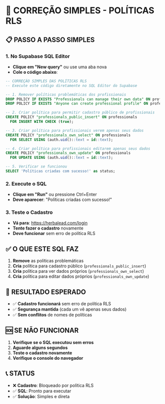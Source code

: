 # 🚀 CORREÇÃO SIMPLES - POLÍTICAS RLS

## 📋 PASSO A PASSO SIMPLES

### 1. No Supabase SQL Editor
- **Clique em "New query"** ou use uma aba nova
- **Cole o código abaixo**:

```sql
-- CORREÇÃO SIMPLES DAS POLÍTICAS RLS
-- Execute este código diretamente no SQL Editor do Supabase

-- 1. Remover políticas problemáticas dos profissionais
DROP POLICY IF EXISTS "Professionals can manage their own data" ON professionals;
DROP POLICY IF EXISTS "Anyone can create professional profile" ON professionals;

-- 2. Criar política para permitir cadastro público de profissionais
CREATE POLICY "professionals_public_insert" ON professionals
  FOR INSERT WITH CHECK (true);

-- 3. Criar política para profissionais verem apenas seus dados
CREATE POLICY "professionals_own_select" ON professionals
  FOR SELECT USING (auth.uid()::text = id::text);

-- 4. Criar política para profissionais editarem apenas seus dados
CREATE POLICY "professionals_own_update" ON professionals
  FOR UPDATE USING (auth.uid()::text = id::text);

-- 5. Verificar se funcionou
SELECT 'Políticas criadas com sucesso!' as status;
```

### 2. Execute o SQL
- **Clique em "Run"** ou pressione Ctrl+Enter
- **Deve aparecer**: "Políticas criadas com sucesso!"

### 3. Teste o Cadastro
- **Vá para**: https://herbalead.com/login
- **Tente fazer o cadastro** novamente
- **Deve funcionar** sem erro de política RLS

## ✅ O QUE ESTE SQL FAZ

1. **Remove** as políticas problemáticas
2. **Cria** política para cadastro público (`professionals_public_insert`)
3. **Cria** política para ver dados próprios (`professionals_own_select`)
4. **Cria** política para editar dados próprios (`professionals_own_update`)

## 🎯 RESULTADO ESPERADO

- ✅ **Cadastro funcionará** sem erro de política RLS
- ✅ **Segurança mantida** (cada um vê apenas seus dados)
- ✅ **Sem conflitos** de nomes de políticas

## 🆘 SE NÃO FUNCIONAR

1. **Verifique se o SQL executou sem erros**
2. **Aguarde alguns segundos**
3. **Teste o cadastro novamente**
4. **Verifique o console do navegador**

## 📞 STATUS
- ❌ **Cadastro**: Bloqueado por política RLS
- ✅ **SQL**: Pronto para executar
- ✅ **Solução**: Simples e direta



